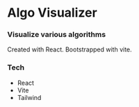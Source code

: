 # Algo Visualizer
### Visualize various algorithms
Created with React. Bootstrapped with vite.

### Tech
- React
- Vite
- Tailwind
